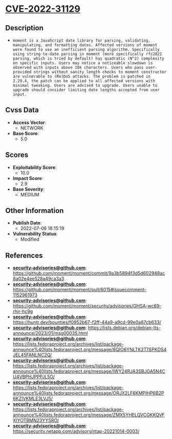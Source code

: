 
# [CVE-2022-31129](https://cve.mitre.org/cgi-bin/cvename.cgi?name=CVE-2022-31129)

## Description

- `moment is a JavaScript date library for parsing, validating, manipulating, and formatting dates. Affected versions of moment were found to use an inefficient parsing algorithm. Specifically using string-to-date parsing in moment (more specifically rfc2822 parsing, which is tried by default) has quadratic (N^2) complexity on specific inputs. Users may notice a noticeable slowdown is observed with inputs above 10k characters. Users who pass user-provided strings without sanity length checks to moment constructor are vulnerable to (Re)DoS attacks. The problem is patched in 2.29.4, the patch can be applied to all affected versions with minimal tweaking. Users are advised to upgrade. Users unable to upgrade should consider limiting date lengths accepted from user input.`

## Cvss Data

- **Access Vector**:
  - NETWORK
- **Base Score**:
  - 5.0

## Scores

- **Exploitability Score**:
  - 10.0
- **Impact Score**:
  - 2.9
- **Base Severity**:
  - MEDIUM

## Other Information

- **Publish Date**:
  - 2022-07-06 18:15:19
- **Vulnerability Status**:
  - Modified

## References

- **security-advisories@github.com**: https://github.com/moment/moment/commit/9a3b5894f3d5d602948ac8a02e4ee528a49ca3a3
- **security-advisories@github.com**: https://github.com/moment/moment/pull/6015#issuecomment-1152961973
- **security-advisories@github.com**: https://github.com/moment/moment/security/advisories/GHSA-wc69-rhjr-hc9g
- **security-advisories@github.com**: https://huntr.dev/bounties/f0952b67-f2ff-44a9-a9cd-99e0a87cb633/
- **security-advisories@github.com**: https://lists.debian.org/debian-lts-announce/2023/01/msg00035.html
- **security-advisories@github.com**: https://lists.fedoraproject.org/archives/list/package-announce%40lists.fedoraproject.org/message/6QIO6YNLTK2T7SPKDS4JEL45FANLNC2Q/
- **security-advisories@github.com**: https://lists.fedoraproject.org/archives/list/package-announce%40lists.fedoraproject.org/message/IWY24RJA3SBJGA5N4CU4VBPHJPPPJL5O/
- **security-advisories@github.com**: https://lists.fedoraproject.org/archives/list/package-announce%40lists.fedoraproject.org/message/ORJX2LF6KMPIHP6B2P6KZIVKMLE3LVJ5/
- **security-advisories@github.com**: https://lists.fedoraproject.org/archives/list/package-announce%40lists.fedoraproject.org/message/ZMX5YHELQVCGKKQVFXIYOTBMN23YYSRO/
- **security-advisories@github.com**: https://security.netapp.com/advisory/ntap-20221014-0003/
